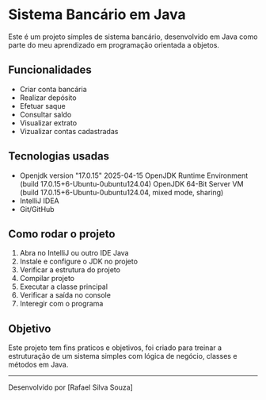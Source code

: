 # Sistema Bancário em Java

Este é um projeto simples de sistema bancário, desenvolvido em Java como parte do meu aprendizado em programação orientada a objetos.

## Funcionalidades

- Criar conta bancária
- Realizar depósito
- Efetuar saque
- Consultar saldo
- Visualizar extrato
- Vizualizar contas cadastradas

## Tecnologias usadas

- Openjdk version "17.0.15" 2025-04-15
  OpenJDK Runtime Environment (build 17.0.15+6-Ubuntu-0ubuntu124.04)
  OpenJDK 64-Bit Server VM (build 17.0.15+6-Ubuntu-0ubuntu124.04, mixed mode, sharing)
- IntelliJ IDEA
- Git/GitHub

## Como rodar o projeto

1. Abra no IntelliJ ou outro IDE Java
2. Instale e configure o JDK no projeto
3. Verificar a estrutura do projeto
4. Compilar projeto
5. Executar a classe principal
6. Verificar a saída no console
7. Interegir com o programa 

## Objetivo

Este projeto tem fins praticos e objetivos, foi criado para treinar a estruturação de um sistema simples com lógica de negócio, classes e métodos em Java.

---

Desenvolvido por [Rafael Silva Souza]

